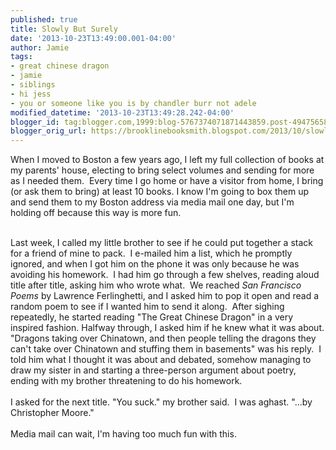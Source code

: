 ```yaml
---
published: true
title: Slowly But Surely
date: '2013-10-23T13:49:00.001-04:00'
author: Jamie
tags:
- great chinese dragon
- jamie
- siblings
- hi jess
- you or someone like you is by chandler burr not adele
modified_datetime: '2013-10-23T13:49:28.242-04:00'
blogger_id: tag:blogger.com,1999:blog-5767374071871443859.post-4947565813307445229
blogger_orig_url: https://brooklinebooksmith.blogspot.com/2013/10/slowly-but-surely.html
---
```


When I moved to Boston a few years ago, I left my full collection of books at my parents' house, electing to bring select volumes and sending for more as I needed them. &nbsp;Every time I go home or have a visitor from home, I bring (or ask them to bring) at least 10 books. I know I'm going to box them up and send them to my Boston address via media mail one day, but I'm holding off because this way is more fun.<br /><div><br /></div><div>Last week, I called my little brother to see if he could put together a stack for a friend of mine to pack. &nbsp;I e-mailed him a list, which he promptly ignored, and when I got him on the phone it was only because he was avoiding his homework. &nbsp;I had him go through a few shelves, reading aloud title after title, asking him who wrote what. &nbsp;We reached <i>San Francisco Poems</i>&nbsp;by Lawrence Ferlinghetti, and I asked him to pop it open and read a random poem to see if I wanted him to send it along. &nbsp;After sighing repeatedly, he started reading "The Great Chinese Dragon" in a very inspired fashion. Halfway through, I asked him if he knew what it was about. "Dragons taking over Chinatown, and then people telling the dragons they can't take over Chinatown and stuffing them in basements" was his reply. &nbsp;I told him what I thought it was about and debated, somehow managing to draw my sister in and starting a three-person argument about poetry, ending with my brother threatening to do his homework.<br /><br /></div><div>I asked for the next title. "You suck." my brother said. &nbsp;I was aghast. "...by Christopher Moore."<br /><br />Media mail can wait, I'm having too much fun with this.<br /><br /><br /></div>